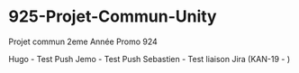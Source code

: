 # 925-Projet-Commun-Unity
Projet commun 2eme Année Promo 924 

Hugo - Test Push
Jemo - Test Push
Sebastien - Test liaison Jira (KAN-19 - )
